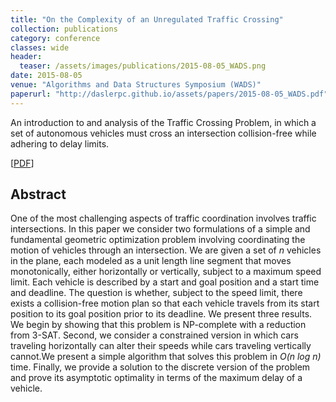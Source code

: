 ```yaml
---
title: "On the Complexity of an Unregulated Traffic Crossing"
collection: publications
category: conference
classes: wide
header: 
  teaser: /assets/images/publications/2015-08-05_WADS.png
date: 2015-08-05
venue: "Algorithms and Data Structures Symposium (WADS)"
paperurl: "http://daslerpc.github.io/assets/papers/2015-08-05_WADS.pdf"
---
```


An introduction to and analysis of the Traffic Crossing Problem, in which a set of autonomous vehicles must cross an intersection collision-free while adhering to delay limits.

\[[PDF](/assets/papers/2015-08-05_WADS.pdf)\]

## Abstract
One of the most challenging aspects of traffic coordination involves traffic intersections. In this paper we consider two formulations of a simple and fundamental geometric optimization problem involving coordinating the motion of vehicles through an intersection.
We are given a set of _n_ vehicles in the plane, each modeled as a unit length line segment that moves monotonically, either horizontally or vertically, subject to a maximum speed limit. Each vehicle is described by a start and goal position and a start time and deadline. The question is whether, subject to the speed limit, there exists a collision-free motion plan so that each vehicle travels from its start position to its goal position prior to its deadline.
We present three results. We begin by showing that this problem is NP-complete with a reduction from 3-SAT. Second, we consider a constrained version in which cars traveling horizontally can alter their speeds while cars traveling vertically cannot.We present a simple algorithm that solves this problem in _O(n log n)_ time. Finally, we provide a solution to the discrete version of the problem and prove its asymptotic optimality in terms of the maximum delay of a vehicle.